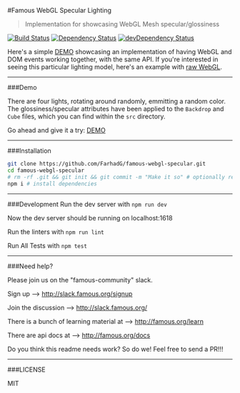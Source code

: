 #Famous WebGL Specular Lighting
> Implementation for showcasing WebGL Mesh specular/glossiness

[![Build Status](https://travis-ci.org/Famous/engine-seed.svg?branch=master)](https://travis-ci.org/Famous/engine-seed)  [![Dependency Status](https://david-dm.org/famous/engine-seed.svg)](https://david-dm.org/famous/engine-seed) [![devDependency Status](https://david-dm.org/famous/engine-seed/dev-status.svg)](https://david-dm.org/famous/engine-seed#info=devDependencies)

Here's a simple <a href="https://api-te.famo.us/codemanager/v1/containers/96b9e1c9-668a-4ed2-80a2-eb22bb0a3a36/share" target="_blank">DEMO</a> showcasing an implementation of having WebGL and DOM events working together, with the same API. If you're interested in seeing this particular lighting model, here's an example with <a href="https://github.com/FarhadG/webgl-lights" target="_blank">raw WebGL</a>.

---

###Demo

There are four lights, rotating around randomly, emmitting a random color. The glossiness/specular attributes have been applied to the `Backdrop` and `Cube` files, which you can find within the `src` directory.

Go ahead and give it a try: <a href="https://api-te.famo.us/codemanager/v1/containers/96b9e1c9-668a-4ed2-80a2-eb22bb0a3a36/share" target="_blank">DEMO</a>

---

###Installation

```bash
git clone https://github.com/FarhadG/famous-webgl-specular.git
cd famous-webgl-specular
# rm -rf .git && git init && git commit -m "Make it so" # optionally reset git history
npm i # install dependencies
```

---

###Development
Run the dev server with ```npm run dev```

Now the dev server should be running on localhost:1618

Run the linters with ```npm run lint```

Run All Tests with ```npm test```

---

###Need help?

Please join us on the "famous-community" slack.

Sign up --> http://slack.famous.org/signup

Join the discussion --> http://slack.famous.org/

There is a bunch of learning material at --> http://famous.org/learn

There are api docs at -->
http://famous.org/docs


Do you think this readme needs work? So do we! Feel free to send a PR!!!

---

###LICENSE

MIT
